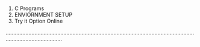 # 

1. C Programs
2. ENVIORNMENT SETUP
3. Try it Option Online


.................................................................................................................................................................